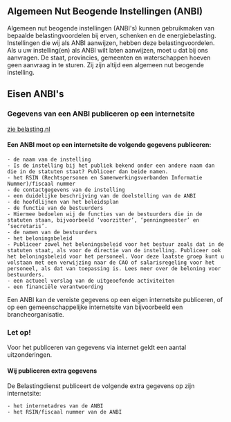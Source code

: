 ## Algemeen Nut Beogende Instellingen (ANBI)

Algemeen nut beogende instellingen (ANBI's) kunnen gebruikmaken van bepaalde belastingvoordelen bij erven, schenken en de energiebelasting. 
Instellingen die wij als ANBI aanwijzen, hebben deze belastingvoordelen. Als u uw instelling(en) als ANBI wilt laten aanwijzen, moet u dat bij ons aanvragen. De staat, provincies, gemeenten en waterschappen hoeven geen aanvraag in te sturen. 
Zij zijn altijd een algemeen nut beogende instelling.

## Eisen ANBI's

### Gegevens van een ANBI publiceren op een internetsite

[zie belasting.nl](https://www.belastingdienst.nl/wps/wcm/connect/bldcontentnl/belastingdienst/zakelijk/bijzondere_regelingen/goede_doelen/algemeen_nut_beogende_instellingen/gegevens_van_een_anbi_publiceren_op_een_internetsite/)

#### Een ANBI moet op een internetsite de volgende gegevens publiceren:

    - de naam van de instelling
    - Is de instelling bij het publiek bekend onder een andere naam dan die in de statuten staat? Publiceer dan beide namen.
    - het RSIN (Rechtspersonen en Samenwerkingsverbanden Informatie Nummer)/fiscaal nummer
    - de contactgegevens van de instelling
    - een duidelijke beschrijving van de doelstelling van de ANBI
    - de hoofdlijnen van het beleidsplan
    - de functie van de bestuurders
    - Hiermee bedoelen wij de functies van de bestuurders die in de statuten staan, bijvoorbeeld ‘voorzitter’, ‘penningmeester’ en ‘secretaris’.
    - de namen van de bestuurders
    - het beloningsbeleid
    - Publiceer zowel het beloningsbeleid voor het bestuur zoals dat in de statuten staat, als voor de directie van de instelling. Publiceer ook het beloningsbeleid voor het personeel. Voor deze laatste groep kunt u volstaan met een verwijzing naar de CAO of salarisregeling voor het personeel, als dat van toepassing is. Lees meer over de beloning voor bestuurders.
    - een actueel verslag van de uitgeoefende activiteiten
    - een financiële verantwoording

Een ANBI kan de vereiste gegevens op een eigen internetsite publiceren, of op een gemeenschappelijke internetsite van bijvoorbeeld een brancheorganisatie.

### Let op!

Voor het publiceren van gegevens via internet geldt een aantal uitzonderingen.

#### Wij publiceren extra gegevens

De Belastingdienst publiceert de volgende extra gegevens op zijn internetsite:

    - het internetadres van de ANBI
    - het RSIN/fiscaal nummer van de ANBI
